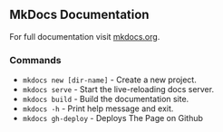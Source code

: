 ## MkDocs Documentation 
For full documentation visit [mkdocs.org](https://www.mkdocs.org).

### Commands 

* `mkdocs new [dir-name]` - Create a new project.
* `mkdocs serve` - Start the live-reloading docs server.
* `mkdocs build` - Build the documentation site.
* `mkdocs -h` - Print help message and exit.
* `mkdocs gh-deploy` - Deploys The Page on Github